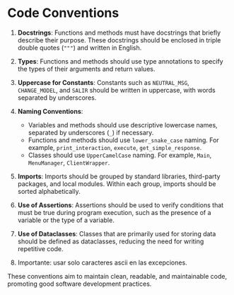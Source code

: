 # Code Conventions

1. **Docstrings**: Functions and methods must have docstrings that briefly describe their purpose. These docstrings should be enclosed in triple double quotes (`"""`) and written in English.

2. **Types**: Functions and methods should use type annotations to specify the types of their arguments and return values.

3. **Uppercase for Constants**: Constants such as `NEUTRAL_MSG`, `CHANGE_MODEL`, and `SALIR` should be written in uppercase, with words separated by underscores.

4. **Naming Conventions**:
   - Variables and methods should use descriptive lowercase names, separated by underscores (`_`) if necessary.
   - Functions and methods should use `lower_snake_case` naming. For example, `print_interaction`, `execute`, `get_simple_response`.
   - Classes should use `UpperCamelCase` naming. For example, `Main`, `MenuManager`, `ClientWrapper`.

5. **Imports**: Imports should be grouped by standard libraries, third-party packages, and local modules. Within each group, imports should be sorted alphabetically.

6. **Use of Assertions**: Assertions should be used to verify conditions that must be true during program execution, such as the presence of a variable or the type of a variable.

7.  **Use of Dataclasses**: Classes that are primarily used for storing data should be defined as dataclasses, reducing the need for writing repetitive code.

8.  Importante: usar solo caracteres ascii en las excepciones.

These conventions aim to maintain clean, readable, and maintainable code, promoting good software development practices.
